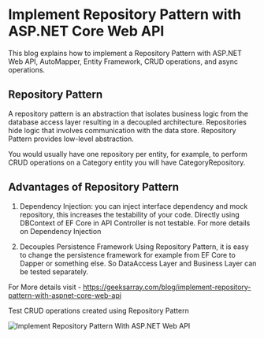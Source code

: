 # Implement Repository Pattern with ASP.NET Core Web API
This blog explains how to implement a Repository Pattern with ASP.NET Web API, AutoMapper, Entity Framework, CRUD operations, and async operations.

## Repository Pattern
A repository pattern is an abstraction that isolates business logic from the database access layer resulting in a decoupled architecture. Repositories hide logic that involves communication with the data store. Repository Pattern provides low-level abstraction.

You would usually have one repository per entity, for example, to perform CRUD operations on a Category entity you will have CategoryRepository.

## Advantages of Repository Pattern
1. Dependency Injection: you can inject interface dependency and mock repository, this increases the testability of your code. Directly using DBContext of EF Core in API Controller is not testable. For more details on Dependency Injection

2. Decouples Persistence Framework
Using Repository Pattern, it is easy to change the persistence framework for example from EF Core to Dapper or something else. So DataAccess Layer and Business Layer can be tested separately.

For More details visit - https://geeksarray.com/blog/implement-repository-pattern-with-aspnet-core-web-api

Test CRUD operations created using Repository Pattern

![Implement Repository Pattern With ASP.NET Web API](https://geeksarray.com/images/blog/implement-repository-pattern-with-aspnet-core-web-api.png)

